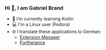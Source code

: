 ### Hi 👋️, I am Gabriel Brand
- :seedling: I’m currently learning Kotlin
- :computer: I'm a Linux user (Fedora)
- :globe_with_meridians: I translate these applications to German:
  - [Extension Manager](https://github.com/mjakeman/extension-manager)
  - [Furtherance](https://github.com/lakoliu/Furtherance)
